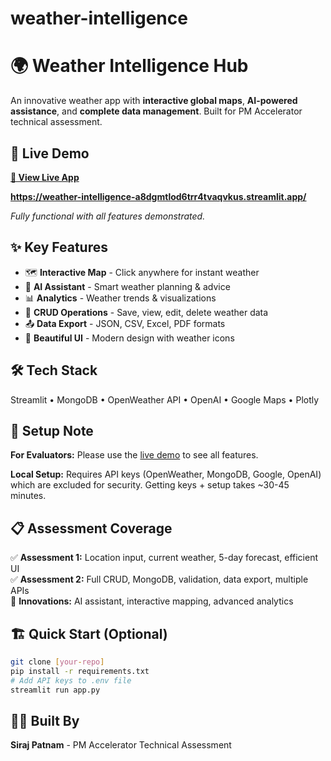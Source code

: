 # weather-intelligence
# 🌍 Weather Intelligence Hub

An innovative weather app with **interactive global maps**, **AI-powered assistance**, and **complete data management**. Built for PM Accelerator technical assessment.

## 🚀 Live Demo

**[🔗 View Live App](https://weather-intelligence-rtxou5uhrrvoty43fexv44.streamlit.app/)**

**https://weather-intelligence-a8dgmtlod6trr4tvaqvkus.streamlit.app/**

*Fully functional with all features demonstrated.*

## ✨ Key Features

- 🗺️ **Interactive Map** - Click anywhere for instant weather
- 🤖 **AI Assistant** - Smart weather planning & advice  
- 📊 **Analytics** - Weather trends & visualizations
- 💾 **CRUD Operations** - Save, view, edit, delete weather data
- 📤 **Data Export** - JSON, CSV, Excel, PDF formats
- 📱 **Beautiful UI** - Modern design with weather icons

## 🛠️ Tech Stack

Streamlit • MongoDB • OpenWeather API • OpenAI • Google Maps • Plotly

## 🔑 Setup Note

**For Evaluators:** Please use the [live demo](https://weather-intelligence-rtxou5uhrrvoty43fexv44.streamlit.app/) to see all features.

**Local Setup:** Requires API keys (OpenWeather, MongoDB, Google, OpenAI) which are excluded for security. Getting keys + setup takes ~30-45 minutes.

## 📋 Assessment Coverage

✅ **Assessment 1:** Location input, current weather, 5-day forecast, efficient UI  
✅ **Assessment 2:** Full CRUD, MongoDB, validation, data export, multiple APIs  
🌟 **Innovations:** AI assistant, interactive mapping, advanced analytics

## 🏗️ Quick Start (Optional)

```bash
git clone [your-repo]
pip install -r requirements.txt
# Add API keys to .env file
streamlit run app.py
```

## 👨‍💻 Built By

**Siraj Patnam** - PM Accelerator Technical Assessment
